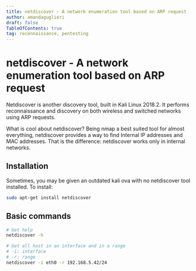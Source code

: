 ```yaml
---
title: netdiscover - A network enumeration tool based on ARP request  
author: amandaguglieri
draft: false
TableOfContents: true
tag: reconnaissance, pentesting
---
```


# netdiscover - A network enumeration tool based on ARP request

Netdiscover is another discovery tool, built in Kali Linux 2018.2. It performs reconnaissance and discovery on both wireless and switched networks using ARP requests.

What is cool about netdiscover? Being nmap a best suited tool for almost everything, netdiscover provides a way to find Internal IP addresses and MAC addresses. That is the difference: netdiscover works only in internal networks. 

## Installation

Sometimes, you may be given an outdated kali ova with no netdiscover tool installed. To install:

```bash
sudo apt-get install netdiscover
```

## Basic commands

```bash
# Get help
netdiscover -h

# Get all host in an interface and in a range
# -i: interface
# -r: range
netdiscover -i eth0 -r 192.168.5.42/24 
```



